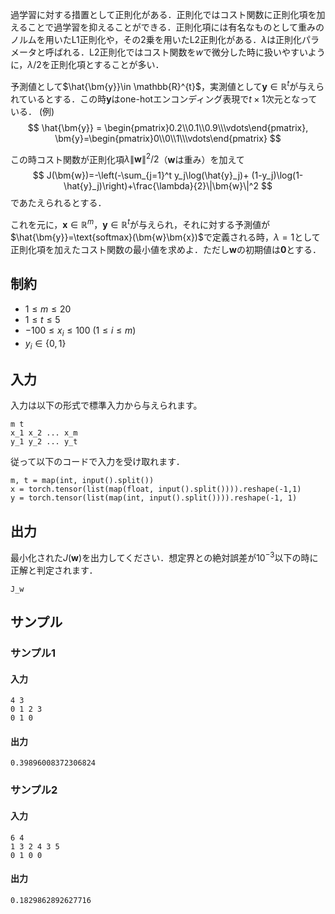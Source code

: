 過学習に対する措置として正則化がある．正則化ではコスト関数に正則化項を加えることで過学習を抑えることができる．正則化項には有名なものとして重みのノルムを用いたL1正則化や，その2乗を用いたL2正則化がある．$\lambda$は正則化パラメータと呼ばれる．L2正則化ではコスト関数を$w$で微分した時に扱いやすいように，$\lambda/2$を正則化項とすることが多い．

予測値として$\hat{\bm{y}}\in \mathbb{R}^{t}$，実測値として$\bm{y} \in \mathbb{R}^{t}$が与えられているとする．この時$\bm{y}$はone-hotエンコンディング表現で$t\times 1$次元となっている．
(例)
$$
\hat{\bm{y}} = \begin{pmatrix}0.2\\0.1\\0.9\\\vdots\end{pmatrix}, \bm{y}=\begin{pmatrix}0\\0\\1\\\vdots\end{pmatrix}
$$

この時コスト関数が正則化項$\lambda\|\bm{w}\|^2/2$（$\bm{w}$は重み）を加えて
$$
J(\bm{w})=-\left(-\sum_{j=1}^t y_j\log(\hat{y}_j)+ (1-y_j)\log(1-\hat{y}_j)\right)+\frac{\lambda}{2}\|\bm{w}\|^2
$$
であたえられるとする．

これを元に，$\bm{x}\in\mathbb{R}^m$，$\bm{y}\in \mathbb{R}^{t}$が与えられ，それに対する予測値が$\hat{\bm{y}}=\text{softmax}(\bm{w}\bm{x})$で定義される時，$\lambda=1$として正則化項を加えたコスト関数の最小値を求めよ．ただし$\bm{w}$の初期値は$\bm{0}$とする．

## 制約
- $1 \leq m \leq 20$
- $1 \leq t \leq 5$
- $-100 \leq x_i\leq 100$ ($1 \leq i \leq m$)
- $y_i \in \{0, 1\}$

## 入力
入力は以下の形式で標準入力から与えられます。

```plaintext
m t
x_1 x_2 ... x_m
y_1 y_2 ... y_t
```
従って以下のコードで入力を受け取れます．
```python3
m, t = map(int, input().split())
x = torch.tensor(list(map(float, input().split()))).reshape(-1,1)
y = torch.tensor(list(map(int, input().split()))).reshape(-1, 1)
```
## 出力
最小化された$J(\bm{w})$を出力してください．想定界との絶対誤差が$10^{-3}$以下の時に正解と判定されます．
```plaintext
J_w
```

## サンプル
### サンプル1
#### 入力
```plaintext
4 3
0 1 2 3
0 1 0
```

#### 出力
```plaintext
0.39896008372306824
```
### サンプル2
#### 入力
```plaintext
6 4
1 3 2 4 3 5
0 1 0 0
```
#### 出力
```plaintext
0.1829862892627716
```